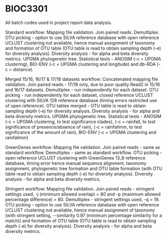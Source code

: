 # BIOC3301
All batch codes used in project report data analysis.

Standard workflow:
Mapping file validation.
Join paired reads.
Demultiplex.
OTU picking - option to use SILVA reference database with open reference UCLUST clustering not available, hence manual assignment of taxonomy and formation of OTU table (OTU table is read to obtain sampling depth (-e) for diversity analysis).
Diversity analysis - for alpha and beta diversity metrics.
UPGMA phylogenetic tree.
Statistical tests - ANOSIM (-c = UPGMA clustering), BIO-ENV (-c = UPGMA clustering and longitude) and db-RDA (-c = distance).

Merged 15/16, 16/17 & 17/18 datasets workflow:
Concatenated mapping file validation.
Join paired reads - 17/18 only, due to poor quality Read2 in 15/16 and 16/17 datasets.
Demultiplex - run independently for each dataset.
OTU picking - run independently for each dataset, closed reference UCLUST clustering with SILVA 128 reference database (timing errors restricted use of open reference).
OTU tables merged - OTU table is read to obtain sampling depth (-e) for diversity analysis.
Diversity analysis - for alpha and beta diversity metrics.
UPGMA phylogenetic tree.
Statistical tests - ANOSIM (-c = UPGMA clustering, to test significance clades), (-c = rainfall, to test significance of presence/absence of rain), (-c = rainfallmm, to test significance of the amount of rain), BIO-ENV (-c = UPGMA clustering and rainfallmm)

GreenGenes workflow:
Mapping file validation.
Join paired reads - same as standard workflow.
Demultiplex - same as standard workflow.
OTU picking - open reference UCLUST clustering with GreenGenes 13_8 reference database, timing error hence manual sequence alignment, taxonomy assignment, phylogenetic tree formation and OTU table formation (with OTU table read to obtain sampling depth (-e) for diversity analysis).
Diversity analysis - for alpha and beta diversity metrics.

Stringent workflow:
Mapping file validation.
Join paired reads - stringent settings used, -j (minimum allowed overlap) = 80 and -p (maximum allowed percentage difference) = 80.
Demultiplex - stringent settings used, -q = 19.
OTU picking - option to use SILVA reference database with open reference UCLUST clustering not available, hence manual assignment of taxonomy (with stringent setting, --similarity 0.97 (minimum percentage similarity for a match)) and formation of OTU table (OTU table is read to obtain sampling depth (-e) for diversity analysis).
Diversity analysis - for alpha and beta diversity metrics.
